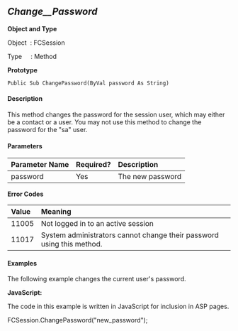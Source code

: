 _Change__Password_
---------------

**Object and Type**

Object  : FCSession

Type     : Method

**Prototype**

```
Public Sub ChangePassword(ByVal password As String)
```

#### Description

This method changes the password for the session user, which may either be a contact or a user. You may not use this method to change the password for the "sa" user.

#### Parameters

| Parameter Name | Required? | Description |
|:--- |:--- |:--- |
| password | Yes | The new password |

**Error Codes**

| Value | Meaning |
|:--- |:--- |
| 11005 | Not logged in to an active session |
| 11017 | System administrators cannot change their password using this method. |

#### Examples

The following example changes the current user's password.

**JavaScript:**

The code in this example is written in JavaScript for inclusion in ASP pages.

FCSession.ChangePassword("new_password");